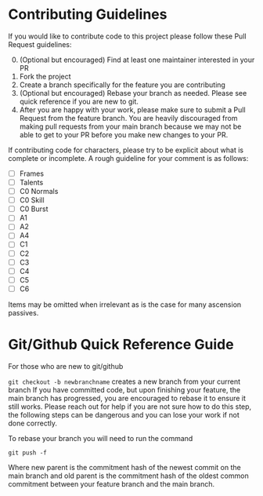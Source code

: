 # Contributing Guidelines

If you would like to contribute code to this project please follow these Pull Request guidelines:

0. (Optional but encouraged) Find at least one maintainer interested in your PR
1. Fork the project
2. Create a branch specifically for the feature you are contributing
3. (Optional but encouraged) Rebase your branch as needed. Please see quick reference if you are new to git.
4. After you are happy with your work, please make sure to submit a Pull Request from the feature branch. You are heavily discouraged from making pull requests from your main branch because we may not be able to get to your PR before you make new changes to your PR.


If contributing code for characters, please try to be explicit about what is complete or incomplete.
A rough guideline for your comment is as follows:

- [ ] Frames
- [ ] Talents
- [ ] C0 Normals
- [ ] C0 Skill
- [ ] C0 Burst
- [ ] A1
- [ ] A2 
- [ ] A4
- [ ] C1
- [ ] C2
- [ ] C3
- [ ] C4
- [ ] C5
- [ ] C6

Items may be omitted when irrelevant as is the case for many ascension passives.

# Git/Github Quick Reference Guide
For those who are new to git/github

```git checkout -b newbranchname``` creates a new branch from your current branch
If you have committed code, but upon finishing your feature, the main branch has progressed, you are encouraged to rebase it to ensure it still works. 
Please reach out for help if you are not sure how to do this step, the following steps can be dangerous and you can lose your work if not done correctly.

To rebase your branch you will need to run the command
```git rebase --onto <newparent> <oldparent>
git push -f
```
Where new parent is the commitment hash of the newest commit on the main branch and old parent is the commitment hash of the oldest common commitment between your feature branch and the main branch.
